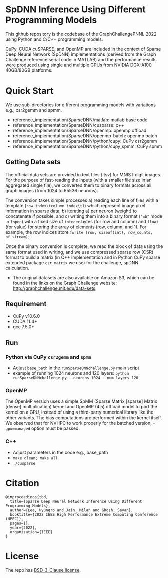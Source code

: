 # SpDNN Inference Using Different Programming Models

This github repository is the codebase of the GraphChallengePNNL 2022 using Python and C/C++ programming models.

CuPy, CUDA cuSPARSE, and OpenMP are included in the context of Sparse Deep Neural Network (SpDNN) implementations (derived from the Graph Challenge reference serial code in MATLAB) and the performance results were produced using single and multiple GPUs from NVIDIA DGX-A100 40GB/80GB platforms.

# Quick Start

We use sub-directories for different programming models with variations e.g., csr2gemm and spmm.


- reference_implementation/SparseDNN/matlab: matlab base code
- reference_implementation/SparseDNN/cusparse: c++
- reference_implementation/SparseDNN/openmp: openmp offload
- reference_implementation/SparseDNN/openmp-batch: openmp batch
- reference_implementation/SparseDNN/python/cupy: CuPy csr2gemm
- reference_implementation/SparseDNN/python/cupy_spmm: CuPy spmm


## Getting Data sets

The official data sets are provided in text files (.tsv) for MNIST digit images. For the purpose of fast-reading the inputs (with a smaller file size in an aggregated single file), we converted them to binary formats across all graph images (from 1024 to 65536 neurons). 

The conversion takes simple processes a) reading each line of files with a template (`row_index\tcolumn_index\t1`) which represent image pixel information in sparse data, b) iterating a) per neuron (weight) to concatenate if possible, and c) writing them into a binary format (`"wb"` mode in `fopen`) with a fixed size of `integer` bytes (for row and column) and `float` (for value) for storing the array of elements (row, column, and 1). For example, the row indices store `fwrite (row, sizeof(int), row_counts, bf_stream);`


Once the binary conversion is complete, we read the block of data using the same format used in writing, and we use compressed sparse row (CSR) format to build a matrix (in C++ implementation and in Python CuPy sparse extended package `csr_matrix` we use) for the challenge, spDNN calculation.

- The original datasets are also available on Amazon S3, which can be found in the links on the Graph Challenge website: http://graphchallenge.mit.edu/data-sets.

## Requirement

- CuPy v10.6.0
- CUDA 11.4+
- gcc 7.5.0+

## Run

### Python via CuPy `csr2gemm` and `spmm`

- Adjust `base_path` in the `runSparseDNNchallenge.py` main script
- example of running 1024 neurons and 120 layers: `python runSparseDNNchallenge.py --neurons 1024 --num_layers 120`

### OpenMP

The OpenMP version uses a simple SpMM (Sparse Matrix [sparse] Matrix [dense] multiplication) kernel and OpenMP (4.5) offload model to port the kernel on a GPU, instead of using a third-party numerical library like the other variants. The bias computations are performed within the kernel itself. We observed that for NVHPC to work properly for the batched version, `-gpu=managed` option must be passed.

### C++

- Adjust parameters in the code e.g., base_path
- `make clean; make all`
- `./cusparse`


# Citation

```
@inproceedings{tbd,
  title={Sparse Deep Neural Network Inference Using Different Programming Models},
  author={Lee, Hyungro and Jain, Milan and Ghosh, Sayan},
  booktitle={2022 IEEE High Performance Extreme Computing Conference (HPEC)},
  pages={},
  year={2022},
  organization={IEEE}
}
```


# License

The repo has [BSD-3-Clause license](LICENSE).
